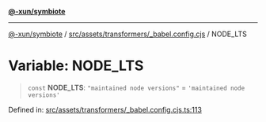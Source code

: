 [**@-xun/symbiote**](../../../../../README.md)

***

[@-xun/symbiote](../../../../../README.md) / [src/assets/transformers/\_babel.config.cjs](../README.md) / NODE\_LTS

# Variable: NODE\_LTS

> `const` **NODE\_LTS**: `"maintained node versions"` = `'maintained node versions'`

Defined in: [src/assets/transformers/\_babel.config.cjs.ts:113](https://github.com/Xunnamius/symbiote/blob/2fd61c45d5639f5e6f8edadc3b7d4851011bc365/src/assets/transformers/_babel.config.cjs.ts#L113)
